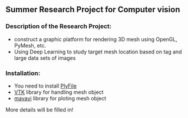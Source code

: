 ## Summer Research Project for Computer vision

### Description of the Research Project:
* construct a graphic platform for rendering 3D mesh using OpenGL, PyMesh, etc.
* Using Deep Learning to study target mesh location based on tag and large data sets of images

### Installation:
* You need to install [PlyFile](https://github.com/dranjan/python-plyfile)
* [VTK](http://www.vtk.org/download/) library for handling mesh object
* [mayavi](http://docs.enthought.com/mayavi/mayavi/) library for ploting mesh object

More details will be filled in!